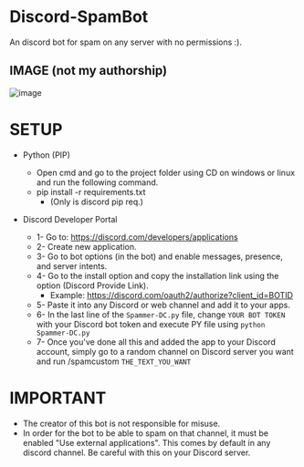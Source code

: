 # Discord-SpamBot

An discord bot for spam on any server with no permissions :).

## IMAGE (not my authorship)
![image](https://github.com/user-attachments/assets/bc1182e7-6ae0-4697-803f-9b988b871364)

# SETUP

- Python (PIP)
  - Open cmd and go to the project folder using CD on windows or linux and run the following command.
  - pip install -r requirements.txt
    - (Only is discord pip req.)

- Discord Developer Portal
  - 1- Go to: https://discord.com/developers/applications
  - 2- Create new application.
  - 3- Go to bot options (in the bot) and enable messages, presence, and server intents.
  - 4- Go to the install option and copy the installation link using the option (Discord Provide Link).
    - Example: https://discord.com/oauth2/authorize?client_id=BOTID
  - 5- Paste it into any Discord or web channel and add it to your apps.
  - 6- In the last line of the `Spammer-DC.py` file, change `YOUR BOT TOKEN` with your Discord bot token and execute PY file using `python Spammer-DC.py`
  - 7- Once you've done all this and added the app to your Discord account, simply go to a random channel on Discord server you want and run /spamcustom `THE_TEXT_YOU_WANT`

# IMPORTANT  

- The creator of this bot is not responsible for misuse.
- In order for the bot to be able to spam on that channel, it must be enabled "Use external applications". This comes by default in any discord channel. Be careful with this on your Discord server.
